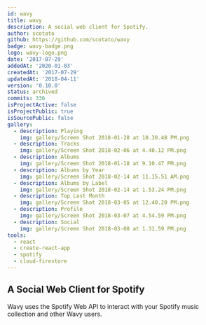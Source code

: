 ```yaml
---
id: wavy
title: wavy
description: A social web client for Spotify.
author: scotato
github: https://github.com/scotato/wavy
badge: wavy-badge.png
logo: wavy-logo.png
date: '2017-07-29'
addedAt: '2020-01-03'
createdAt: '2017-07-29'
updatedAt: '2018-04-11'
version: '0.10.0'
status: archived
commits: 336
isProjectActive: false
isProjectPublic: true
isSourcePublic: false
gallery:
  - description: Playing
    img: gallery/Screen Shot 2018-01-28 at 10.30.48 PM.png
  - description: Tracks
    img: gallery/Screen Shot 2018-02-06 at 4.40.12 PM.png
  - description: Albums
    img: gallery/Screen Shot 2018-01-18 at 9.10.47 PM.png
  - description: Albums by Year
    img: gallery/Screen Shot 2018-02-14 at 11.15.51 AM.png
  - description: Albums by Label
    img: gallery/Screen Shot 2018-02-14 at 1.53.24 PM.png
  - description: Top Last Month
    img: gallery/Screen Shot 2018-03-05 at 12.40.20 PM.png
  - description: Profile
    img: gallery/Screen Shot 2018-03-07 at 4.54.59 PM.png
  - description: Social
    img: gallery/Screen Shot 2018-03-08 at 1.31.59 PM.png
tools: 
  - react
  - create-react-app
  - spotify
  - cloud-firestore
---
```


## A Social Web Client for Spotify
Wavy uses the Spotify Web API to interact with your Spotify music collection and other Wavy users.
